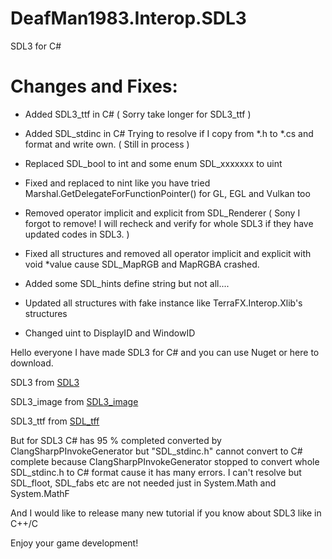 # DeafMan1983.Interop.SDL3
SDL3 for C#

# Changes and Fixes:
+ Added SDL3_ttf in C# ( Sorry take longer for SDL3_ttf )
* Added SDL_stdinc in C# Trying to resolve if I copy from *.h to *.cs and format and write own. ( Still in process )
* Replaced SDL_bool to int and some enum SDL_xxxxxxx to uint 
* Fixed and replaced to nint like you have tried Marshal.GetDelegateForFunctionPointer<T>() for GL, EGL and Vulkan too
* Removed operator implicit and explicit from SDL_Renderer ( Sony I forgot to remove! I will recheck and verify for whole SDL3 if they have updated codes in SDL3. )
* Fixed all structures and removed all operator implicit and explicit with void *value cause SDL_MapRGB and MapRGBA crashed.
* Added some SDL_hints define string but not all....

* Updated all structures with fake instance like TerraFX.Interop.Xlib's structures
* Changed uint to DisplayID and WindowID

Hello everyone I have made SDL3 for C# and you can use Nuget or here to download.

SDL3 from [SDL3](https://github.com/libsdl-org/SDL)

SDL3_image from [SDL3_image](https://github.com/libsdl-org/SDL_image)

SDL3_ttf from [SDL_tff](https://github.com/libsdl-org/SDL_ttf)

But for SDL3 C# has 95 % completed converted by ClangSharpPInvokeGenerator but "SDL_stdinc.h" cannot convert to C# complete because ClangSharpPInvokeGenerator stopped to convert whole SDL_stdinc.h to C# format cause it has many errors. I can't resolve but SDL_floot, SDL_fabs etc are not needed just in System.Math and System.MathF

And I would like to release many new tutorial if you know about SDL3 like in C++/C

Enjoy your game development!
